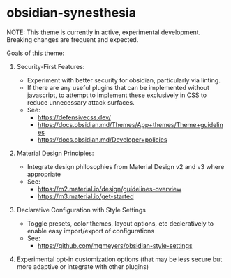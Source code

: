 # obsidian-synesthesia

NOTE: This theme is currently in active, experimental development. Breaking changes are frequent and expected.

Goals of this theme:

1. Security-First Features:
   - Experiment with better security for obsidian, particularly via linting.
   - If there are any useful plugins that can be implemented without javascript, to attempt to implement these exclusively in CSS to reduce unnecessary attack surfaces.
   - See:
     - https://defensivecss.dev/
     - https://docs.obsidian.md/Themes/App+themes/Theme+guidelines
     - https://docs.obsidian.md/Developer+policies

2. Material Design Principles:
   - Integrate design philosophies from Material Design v2 and v3 where appropriate
   - See:
     - https://m2.material.io/design/guidelines-overview
     - https://m3.material.io/get-started

3. Declarative Configuration with Style Settings
   - Toggle presets, color themes, layout options, etc decleratively to enable easy import/export of configurations
   - See:
     - https://github.com/mgmeyers/obsidian-style-settings

4. Experimental opt-in customization options (that may be less secure but more adaptive or integrate with other plugins)

